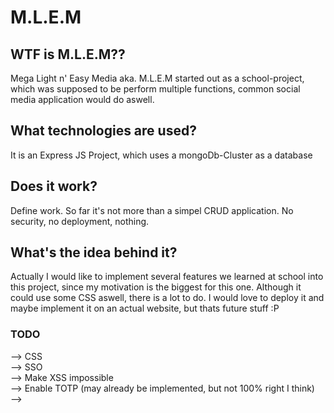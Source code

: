 # M.L.E.M
## WTF is M.L.E.M??
Mega Light n' Easy Media aka. M.L.E.M started out as a school-project, which was supposed to be perform multiple functions, common social media application would do aswell. 

## What technologies are used?
It is an Express JS Project, which uses a mongoDb-Cluster as a database

## Does it work?
Define work. So far it's not more than a simpel CRUD application. No security, no deployment, nothing.

## What's the idea behind it?
Actually I would like to implement several features we learned at school into this project, since my motivation is the biggest for this one. Although it could use some CSS aswell, there is a lot to do. I would love to deploy it and maybe implement it on an actual website, but thats future stuff :P

### TODO
--> CSS<br>
--> SSO<br>
--> Make XSS impossible<br>
--> Enable TOTP (may already be implemented, but not 100% right I think)<br>
--> 

